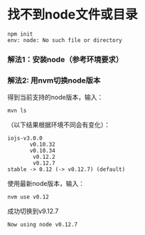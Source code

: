 # 找不到node文件或目录

```
npm init
env: node: No such file or directory
``` 
### 解法1：安装node（参考环境要求）

### 解法2: 用nvm切换node版本

得到当前支持的node版本，输入：
    
    mvn ls
    
（以下结果根据环境不同会有变化）：

````
iojs-v3.0.0
       v0.10.32
       v0.10.34
        v0.12.2
        v0.12.7
stable -> 0.12 (-> v0.12.7) (default)
````
使用最新node版本，输入：

    nvm use v0.12
    
成功切换到v9.12.7

    Now using node v0.12.7
